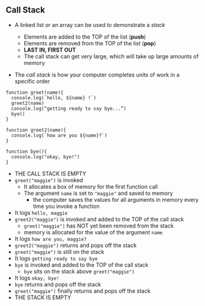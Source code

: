 ## Call Stack
* A linked list or an array can be used to demonstrate a _stack_
  * Elements are added to the TOP of the list (**push**)
  * Elements are removed from the TOP of the list (**pop**)
  * **LAST IN, FIRST OUT**
  * The call stack can get very large, which will take up large amounts of memory

* The _call stack_ is how your computer completes units of work in a specific order

```JS
function greet(name){
  console.log(`hello, ${name} !`)
  greet2(name)
  console.log(“getting ready to say bye...”)
  bye()
}

function greet2(name){
  console.log(`how are you ${name}?`)
}

function bye(){
  console.log("okay, bye!")
}
```
* THE CALL STACK IS EMPTY
* `greet("maggie")` is invoked
  * It allocates a box of memory for the first function call
  * The argument `name` is set to `"maggie"` and saved to memory
    * the computer saves the values for all arguments in memory every time you invoke a function
* It logs `hello, maggie`
* `greet2("maggie")` is invoked and added to the TOP of the call stack
  * `greet("maggie")` has NOT yet been removed from the stack
  * memory is allocated for the value of the argument `name`
* It logs `how are you, maggie?`
*  `greet2("maggie")` returns and pops off the stack
  *  `greet("maggie")` is still on the stack
* It logs `getting ready to say bye`
* `bye` is invoked and added to the TOP of the call stack
  * `bye` sits on the stack above `greet("maggie")`
* It logs `okay, bye!`
* `bye` returns and pops off the stack
* `greet("maggie")` finally returns and pops off the stack
* THE STACK IS EMPTY
